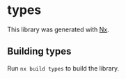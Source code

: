 # types

This library was generated with [Nx](https://nx.dev).

## Building types

Run `nx build types` to build the library.
